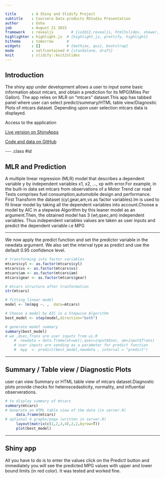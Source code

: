 ```yaml
---

title       : A Shiny and Slidify Project
subtitle    : Coursera Data products RStudio Presentation 
author      : Usha
job         : August 21 2015
framework   : revealjs        # {io2012,revealjs, html5slides, shower, dzslides, ...}
highlighter : highlight.js  # {highlight.js, prettify, highlight}
hitheme     : tomorrow      # 
widgets     : []            # {mathjax, quiz, bootstrap}
mode        : selfcontained # {standalone, draft}
knit        : slidify::knit2slides
---
```


## Introduction

The shiny app under development allows a user to input some basic information about mtcars, and obtain a prediction for its MPG(Miles Per Gallon). The app relies on  MLR on “mtcars” dataset.This app has tabbed panel where user can select  predict/summary/HTML table view/Diagnostic Plots of mtcars dataset. Depending upon user selection mtcars data is displayed.

Access to the application

<a href="https://sony111.shinyapps.io/Cars"> Live version on ShinyApps</a>

<a href="https://github.com/Sony111/Developing-Data-Products"> Code and data on GitHub </a>

--- .class #id 

##  MLR and Prediction

A multiple linear regression (MLR) model that describes a dependent variable y by independent variables x1, x2, ..., xp with error.For example, in the built-in data set mtcars from observations of a Motor Trend car road Tests comprises fuel consumption,automobile design and performance. First Transform the dataset (cyl,gear,am,vs as factor variables).lm is used to fit linear model by taking all the dependent variables into account.Choose a model by AIC in a stepwise Algorithm by this leaner model as an argument.Then, the obtained model has 3 (wt,qsec,am) independent variables. Thus independent variables values are taken as user inputs and predict the dependent variable i.e MPG 


--- 

We now apply the predict function and set the predictor variable in the newdata argument. We also set the interval type as predict and use the default 0.95 confidence level.
               
               

```r
# transforming into factor variables
mtcars$cyl <- as.factor(mtcars$cyl)
mtcars$vs <- as.factor(mtcars$vs)
mtcars$am <- as.factor(mtcars$am)
mtcars$gear <- as.factor(mtcars$gear)

# mtcars structure after tranformation 
str(mtcars)

# fitting linear model
model <- lm(mpg ~. ,  data=mtcars)

# Choose a model by AIC in a Stepwise Algorithm
best_model <- step(model,direction="both")

# generate model summary
summary(best_model)
# we ,Qsec,Trans are user inputs from ui.R
    #  newdata = data.frame(wt=we(),qsec=input$Qsec, am=input$Trans)
    # user inputs are sending as a parameter for predict function
    #  myp  <- predict(best_model,newdata , interval = "predict")
```

--- 

## Summary / Table view / Diagnostic Plots

user can view Summary or HTML table view of mtcars dataset.Diagnostic plots provide checks for heteroscedasticity, normality, and influential observerations.


```r
# to display summary of mtcars 
summary(mtcars)
# Generate an HTML table view of the data (in server.R)
     data.frame(mtcars)
# optional 4 graphs/page (written in server.R)
     layout(matrix(c(1,2,3,4),2,2,byrow=T))
     plot(best_model)
```


--- 

## Shiny app

All you have to do is to enter the values click on the Predict! button and immediately you will see the predicted MPG values with upper and lower bound limits (in red color). It was tested and worked fine.




